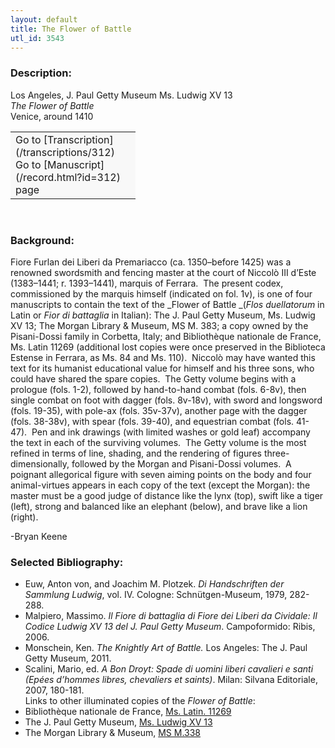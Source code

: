 ```yaml
---
layout: default
title: The Flower of Battle
utl_id: 3543
---
```


### Description:

Los Angeles, J. Paul Getty Museum Ms. Ludwig XV 13<br>
_The Flower of Battle_<br>
Venice, around 1410

<table border="0.5" cellpadding="1" cellspacing="1" style="width: 200px; background-color:#F8F8F8;"><tbody><tr><td>Go to [Transcription](/transcriptions/312)<br>
Go to [Manuscript](/record.html?id=312) page</td></tr></tbody></table> 

### Background:

Fiore Furlan dei Liberi da Premariacco (ca. 1350–before 1425) was a renowned swordsmith and fencing master at the court of Niccolò III d’Este (1383–1441; r. 1393–1441), marquis of Ferrara.  The present codex, commissioned by the marquis himself (indicated on fol. 1v), is one of four manuscripts to contain the text of the _Flower of Battle _(_Flos duellatorum_ in Latin or _Fior di battaglia_ in Italian): The J. Paul Getty Museum, Ms. Ludwig XV 13; The Morgan Library & Museum, MS M. 383; a copy owned by the Pisani-Dossi family in Corbetta, Italy; and Bibliothèque nationale de France, Ms. Latin 11269 (additional lost copies were once preserved in the Biblioteca Estense in Ferrara, as Ms. 84 and Ms. 110).  Niccolò may have wanted this text for its humanist educational value for himself and his three sons, who could have shared the spare copies.  The Getty volume begins with a prologue (fols. 1-2), followed by hand-to-hand combat (fols. 6-8v), then single combat on foot with dagger (fols. 8v-18v), with sword and longsword (fols. 19-35), with pole-ax (fols. 35v-37v), another page with the dagger (fols. 38-38v), with spear (fols. 39-40), and equestrian combat (fols. 41-47).  Pen and ink drawings (with limited washes or gold leaf) accompany the text in each of the surviving volumes.  The Getty volume is the most refined in terms of line, shading, and the rendering of figures three-dimensionally, followed by the Morgan and Pisani-Dossi volumes.  A poignant allegorical figure with seven aiming points on the body and four animal-virtues appears in each copy of the text (except the Morgan): the master must be a good judge of distance like the lynx (top), swift like a tiger (left), strong and balanced like an elephant (below), and brave like a lion (right).

-Bryan Keene

### Selected Bibliography:

- Euw, Anton von, and Joachim M. Plotzek. _Di Handschriften der Sammlung Ludwig_, vol. IV. Cologne: Schnütgen-Museum, 1979, 282-288.<br>
- Malpiero, Massimo. _Il Fiore di battaglia di Fiore dei Liberi da Cividale: Il Codice Ludwig XV 13 del J. Paul Getty Museum_. Campoformido: Ribis, 2006.<br>
- Monschein, Ken. _The Knightly Art of Battle._ Los Angeles: The J. Paul Getty Museum, 2011.<br>
- Scalini, Mario, ed. _A Bon Droyt: Spade di uomini liberi cavalieri e santi (Epées d’hommes libres, chevaliers et saints)_. Milan: Silvana Editoriale, 2007, 180-181.<br>
Links to other illuminated copies of the _Flower of Battle_:<br>
- Bibliothèque nationale de France, [Ms. Latin. 11269](https://gallica.bnf.fr/ark:/12148/btv1b8514426f.r=Ms.%20latin%2011269?rk=21459;2)<br>
- The J. Paul Getty Museum, [Ms. Ludwig XV 13](http://www.getty.edu/art/collection/objects/1443/unknown-fiore-furlan-dei-liberi-da-premariacco-il-fior-di-battaglia-italian-about-1410/)<br>
- The Morgan Library & Museum, [MS M.338](https://www.themorgan.org/manuscript/77302)


